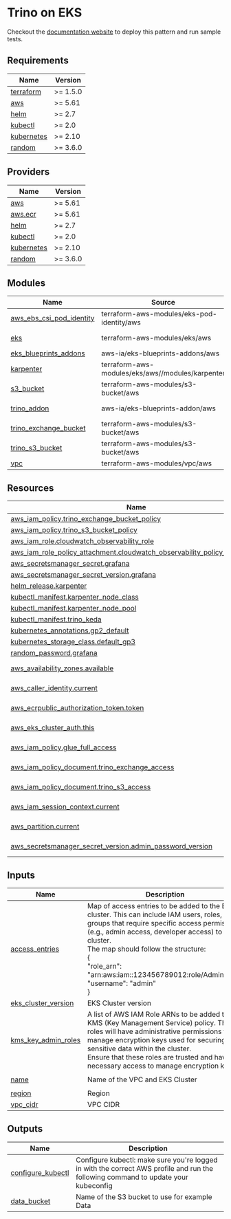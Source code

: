 # Trino on EKS
Checkout the [documentation website](https://awslabs.github.io/data-on-eks/docs/distributed-databases/trino) to deploy this pattern and run sample tests.

<!-- BEGINNING OF PRE-COMMIT-TERRAFORM DOCS HOOK -->
## Requirements

| Name | Version |
|------|---------|
| <a name="requirement_terraform"></a> [terraform](#requirement\_terraform) | >= 1.5.0 |
| <a name="requirement_aws"></a> [aws](#requirement\_aws) | >= 5.61 |
| <a name="requirement_helm"></a> [helm](#requirement\_helm) | >= 2.7 |
| <a name="requirement_kubectl"></a> [kubectl](#requirement\_kubectl) | >= 2.0 |
| <a name="requirement_kubernetes"></a> [kubernetes](#requirement\_kubernetes) | >= 2.10 |
| <a name="requirement_random"></a> [random](#requirement\_random) | >= 3.6.0 |

## Providers

| Name | Version |
|------|---------|
| <a name="provider_aws"></a> [aws](#provider\_aws) | >= 5.61 |
| <a name="provider_aws.ecr"></a> [aws.ecr](#provider\_aws.ecr) | >= 5.61 |
| <a name="provider_helm"></a> [helm](#provider\_helm) | >= 2.7 |
| <a name="provider_kubectl"></a> [kubectl](#provider\_kubectl) | >= 2.0 |
| <a name="provider_kubernetes"></a> [kubernetes](#provider\_kubernetes) | >= 2.10 |
| <a name="provider_random"></a> [random](#provider\_random) | >= 3.6.0 |

## Modules

| Name | Source | Version |
|------|--------|---------|
| <a name="module_aws_ebs_csi_pod_identity"></a> [aws\_ebs\_csi\_pod\_identity](#module\_aws\_ebs\_csi\_pod\_identity) | terraform-aws-modules/eks-pod-identity/aws | ~> 1.4.0 |
| <a name="module_eks"></a> [eks](#module\_eks) | terraform-aws-modules/eks/aws | ~> 20.24 |
| <a name="module_eks_blueprints_addons"></a> [eks\_blueprints\_addons](#module\_eks\_blueprints\_addons) | aws-ia/eks-blueprints-addons/aws | 1.19 |
| <a name="module_karpenter"></a> [karpenter](#module\_karpenter) | terraform-aws-modules/eks/aws//modules/karpenter | ~> 20.24 |
| <a name="module_s3_bucket"></a> [s3\_bucket](#module\_s3\_bucket) | terraform-aws-modules/s3-bucket/aws | ~> 3.0 |
| <a name="module_trino_addon"></a> [trino\_addon](#module\_trino\_addon) | aws-ia/eks-blueprints-addon/aws | ~> 1.1.1 |
| <a name="module_trino_exchange_bucket"></a> [trino\_exchange\_bucket](#module\_trino\_exchange\_bucket) | terraform-aws-modules/s3-bucket/aws | ~> 3.0 |
| <a name="module_trino_s3_bucket"></a> [trino\_s3\_bucket](#module\_trino\_s3\_bucket) | terraform-aws-modules/s3-bucket/aws | ~> 3.0 |
| <a name="module_vpc"></a> [vpc](#module\_vpc) | terraform-aws-modules/vpc/aws | ~> 5.0 |

## Resources

| Name | Type |
|------|------|
| [aws_iam_policy.trino_exchange_bucket_policy](https://registry.terraform.io/providers/hashicorp/aws/latest/docs/resources/iam_policy) | resource |
| [aws_iam_policy.trino_s3_bucket_policy](https://registry.terraform.io/providers/hashicorp/aws/latest/docs/resources/iam_policy) | resource |
| [aws_iam_role.cloudwatch_observability_role](https://registry.terraform.io/providers/hashicorp/aws/latest/docs/resources/iam_role) | resource |
| [aws_iam_role_policy_attachment.cloudwatch_observability_policy_attachment](https://registry.terraform.io/providers/hashicorp/aws/latest/docs/resources/iam_role_policy_attachment) | resource |
| [aws_secretsmanager_secret.grafana](https://registry.terraform.io/providers/hashicorp/aws/latest/docs/resources/secretsmanager_secret) | resource |
| [aws_secretsmanager_secret_version.grafana](https://registry.terraform.io/providers/hashicorp/aws/latest/docs/resources/secretsmanager_secret_version) | resource |
| [helm_release.karpenter](https://registry.terraform.io/providers/hashicorp/helm/latest/docs/resources/release) | resource |
| [kubectl_manifest.karpenter_node_class](https://registry.terraform.io/providers/alekc/kubectl/latest/docs/resources/manifest) | resource |
| [kubectl_manifest.karpenter_node_pool](https://registry.terraform.io/providers/alekc/kubectl/latest/docs/resources/manifest) | resource |
| [kubectl_manifest.trino_keda](https://registry.terraform.io/providers/alekc/kubectl/latest/docs/resources/manifest) | resource |
| [kubernetes_annotations.gp2_default](https://registry.terraform.io/providers/hashicorp/kubernetes/latest/docs/resources/annotations) | resource |
| [kubernetes_storage_class.default_gp3](https://registry.terraform.io/providers/hashicorp/kubernetes/latest/docs/resources/storage_class) | resource |
| [random_password.grafana](https://registry.terraform.io/providers/hashicorp/random/latest/docs/resources/password) | resource |
| [aws_availability_zones.available](https://registry.terraform.io/providers/hashicorp/aws/latest/docs/data-sources/availability_zones) | data source |
| [aws_caller_identity.current](https://registry.terraform.io/providers/hashicorp/aws/latest/docs/data-sources/caller_identity) | data source |
| [aws_ecrpublic_authorization_token.token](https://registry.terraform.io/providers/hashicorp/aws/latest/docs/data-sources/ecrpublic_authorization_token) | data source |
| [aws_eks_cluster_auth.this](https://registry.terraform.io/providers/hashicorp/aws/latest/docs/data-sources/eks_cluster_auth) | data source |
| [aws_iam_policy.glue_full_access](https://registry.terraform.io/providers/hashicorp/aws/latest/docs/data-sources/iam_policy) | data source |
| [aws_iam_policy_document.trino_exchange_access](https://registry.terraform.io/providers/hashicorp/aws/latest/docs/data-sources/iam_policy_document) | data source |
| [aws_iam_policy_document.trino_s3_access](https://registry.terraform.io/providers/hashicorp/aws/latest/docs/data-sources/iam_policy_document) | data source |
| [aws_iam_session_context.current](https://registry.terraform.io/providers/hashicorp/aws/latest/docs/data-sources/iam_session_context) | data source |
| [aws_partition.current](https://registry.terraform.io/providers/hashicorp/aws/latest/docs/data-sources/partition) | data source |
| [aws_secretsmanager_secret_version.admin_password_version](https://registry.terraform.io/providers/hashicorp/aws/latest/docs/data-sources/secretsmanager_secret_version) | data source |

## Inputs

| Name | Description | Type | Default | Required |
|------|-------------|------|---------|:--------:|
| <a name="input_access_entries"></a> [access\_entries](#input\_access\_entries) | Map of access entries to be added to the EKS cluster. This can include IAM users, roles, or groups that require specific access permissions (e.g., admin access, developer access) to the cluster.<br>The map should follow the structure:<br>{<br>  "role\_arn": "arn:aws:iam::123456789012:role/AdminRole",<br>  "username": "admin"<br>} | `any` | `{}` | no |
| <a name="input_eks_cluster_version"></a> [eks\_cluster\_version](#input\_eks\_cluster\_version) | EKS Cluster version | `string` | `"1.31"` | no |
| <a name="input_kms_key_admin_roles"></a> [kms\_key\_admin\_roles](#input\_kms\_key\_admin\_roles) | A list of AWS IAM Role ARNs to be added to the KMS (Key Management Service) policy. These roles will have administrative permissions to manage encryption keys used for securing sensitive data within the cluster.<br>Ensure that these roles are trusted and have the necessary access to manage encryption keys. | `list(string)` | `[]` | no |
| <a name="input_name"></a> [name](#input\_name) | Name of the VPC and EKS Cluster | `string` | `"trino-on-eks"` | no |
| <a name="input_region"></a> [region](#input\_region) | Region | `string` | `"us-west-2"` | no |
| <a name="input_vpc_cidr"></a> [vpc\_cidr](#input\_vpc\_cidr) | VPC CIDR | `string` | `"10.1.0.0/16"` | no |

## Outputs

| Name | Description |
|------|-------------|
| <a name="output_configure_kubectl"></a> [configure\_kubectl](#output\_configure\_kubectl) | Configure kubectl: make sure you're logged in with the correct AWS profile and run the following command to update your kubeconfig |
| <a name="output_data_bucket"></a> [data\_bucket](#output\_data\_bucket) | Name of the S3 bucket to use for example Data |
<!-- END OF PRE-COMMIT-TERRAFORM DOCS HOOK -->
